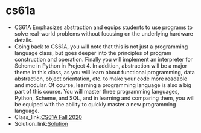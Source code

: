 # cs61a
* CS61A Emphasizes abstraction and equips students to use programs to solve real-world problems without focusing on the underlying hardware details.
* Going back to CS61A, you will note that this is not just a programming language class, but goes deeper into the principles of program construction and operation. Finally you will implement an interpreter for Scheme in Python in Project 4. In addition, abstraction will be a major theme in this class, as you will learn about functional programming, data abstraction, object orientation, etc. to make your code more readable and modular. Of course, learning a programming language is also a big part of this course. You will master three programming languages, Python, Scheme, and SQL, and in learning and comparing them, you will be equiped with the ability to quickly master a new programming language.
* Class_link:[CS61A Fall 2020](https://web.archive.org/web/20210104105406/https://cs61a.org/)
* Solution_link:[Solution](https://github.com/half-dreamer/CS61A-20fa/tree/main)
